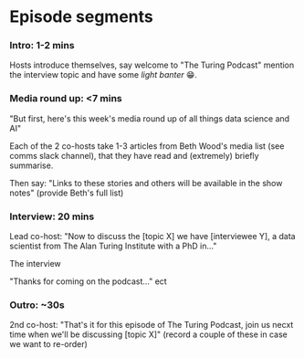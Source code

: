 Episode segments
================

### Intro: 1-2 mins

Hosts introduce themselves, say welcome to "The Turing Podcast" mention the interview topic and have some *light banter* 😁.

### Media round up: <7 mins

"But first, here's this week's media round up of all things data science and AI" 

Each of the 2 co-hosts take 1-3 articles from Beth Wood's media list (see comms slack channel), that they have read and (extremely) briefly summarise.

Then say: "Links to these stories and others will be available in the show notes" (provide Beth's full list)

### Interview: 20 mins

Lead co-host: "Now to discuss the [topic X] we have [interviewee Y], a data scientist from The Alan Turing Institute with a PhD in..."

The interview

"Thanks for coming on the podcast..." ect

### Outro: ~30s

2nd co-host: "That's it for this episode of The Turing Podcast, join us necxt time when we'll be discussing [topic X]" (record a couple of these in case we want to re-order)
